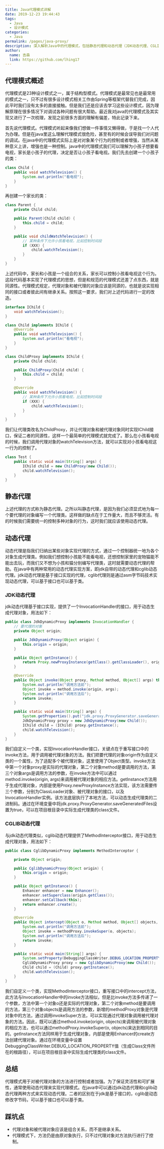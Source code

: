 ```yaml
---
title: Java代理模式详解
date: 2019-12-23 19:44:43
tags: 
  - Java
  - 设计模式
categories: 
  - Java
permalink: /pages/java-proxy/
description: 深入解析Java中的代理模式，包括静态代理和动态代理（JDK动态代理、CGLIB动态代理）的实现原理和使用方法。
author: 
  name: 吉森
  link: https://github.com/lhing17
---
```


## 代理模式概述

代理模式是23种设计模式之一，属于结构型模式。代理模式是最常见也是最常用的模式之一，只不过有很多设计模式相关工作由Spring等框架代替我们完成，因此平时我们没有太多的直接接触。但是我们还是应该去学习这些设计模式，因为理解原理在很多情况下对调试各种问题有很大帮助。最近我对java的代理模式及其实现又进行了一次梳理，发现之前很多方面的理解有偏差，特此记录下来。

<!-- more -->

首先说代理模式。代理模式听起来像我们想做一件事情又懒得做，于是找一个人代为办理。但是在java里这么理解代理模式很危险，甚至有的时候会误导我们对问题的调试。在java中的代理模式实际上是对对象某个行为的控制或者增强，当然从某种意义上讲，增强也是一种控制。java中的代理模式我们可以理解为小孩子想要看电视，家长是小孩子的代理，决定是否让小孩子看电视。我们先去创建一个小孩子的类：

```java
class Child {
    public void watchTelevision() {
        System.out.println("看电视");
    }
}
```

再创建一个家长的类：

```java
class Parent {
    private Child child;

    public Parent(Child child) {
        this.child = child;
    }

    public void childWatchTelevision() {
        // 某种条件下允许小孩看电视，比如控制时间段
        if (XXX) {
            child.watchTelevision();
        }
    }
}
```
上述代码中，家长和小孩是一个组合的关系，家长可以控制小孩看电视这个行为。这段代码基本实现了代理模式的思想，但是和规范的代理模式还差了点东西，就是同源性。代理模式规定，代理对象和被代理的对象应该是同源的，也就是说实现相同的接口或者彼此间有继承关系。按照这一要求，我们对上述代码进行一定的改造。

```java
interface IChild {
    void watchTelevision();
}

class Child implements IChild {
    @Override
    public void watchTelevision() {
        System.out.println("看电视");
    }
}

class ChildProxy implements IChild {
    private Child child;

    public ChildProxy(Child child) {
        this.child = child;
    }

    @Override
    public void watchTelevision() {
        // 某种条件下允许小孩看电视，比如控制时间段
        if (XXX) {
            child.watchTelevision();
        }
    }
}
```

我们让代理类改名为ChildProxy，并让代理对象和被代理对象同时实现IChild接口，保证二者的同源性，这样一个最简单的代理模式就完成了。那么在小孩看电视的时候，我们调用代理对象的watchTelevision方法，就可以实现对小孩看电视这一行为的控制了。

```java
class Test {
    public static void main(String[] args) {
        IChild child = new ChildProxy(new Child());
        child.watchTelevision();
    }
}
```

## 静态代理

上述代理的方式称为静态代理。之所以叫静态代理，是因为我们必须显式地为每一个要代理的对象编写一个代理类。这样做的缺点在于工作量大，而且不够灵活。有的时候我们需要统一的控制多种对象的行为，这时我们就应该使用动态代理。

## 动态代理

动态代理是指我们归纳出某些对象实现代理的方式，通过一个控制器统一地为各个对象生成代理类。例如我们想控制小孩能不能看电视，还想控制家里的宠物猫能不能出去玩，而我们又不想为小孩和猫分别编写代理类，这时就需要动态代理的帮助。在java中有两种常用的动态代理实现方案，即jdk自带的动态代理和cglib动态代理。jdk动态代理是基于接口实现的代理，cglib代理则是通过asm字节码技术实现动态代理，可以基于接口也可以基于类。

### JDK动态代理

jdk动态代理基于接口实现，提供了一个InvocationHandler的接口，用于动态生成代理对象，用法如下：

```java
public class JdkDynamicProxy implements InvocationHandler {
    // 要代理的对象
    private Object origin;

    public JdkDynamicProxy(Object origin) {
        this.origin = origin;
    }

    public Object getInstance() {
        return Proxy.newProxyInstance(getClass().getClassLoader(), origin.getClass().getInterfaces(), this);
    }

    @Override
    public Object invoke(Object proxy, Method method, Object[] args) throws Throwable {
        System.out.println("调用方法前");
        Object invoke = method.invoke(origin, args);
        System.out.println("调用方法后");
        return invoke;
    }

    public static void main(String[] args) {
        System.getProperties().put("jdk.proxy.ProxyGenerator.saveGeneratedFiles", "true");
        JdkDynamicProxy proxy = new JdkDynamicProxy(new Child());
        IChild child = (IChild) proxy.getInstance();
        child.watchTelevision();
    }
}
```

我们自定义一个类，实现InvocationHandler接口，关键点在于重写接口中的invoke方法，用于调用被代理对象的方法。我们把要代理的对象origin作为自定义类的一个属性，为了适配多个被代理对象，这里使用了Object类型。invoke方法中第一个对象proxy是实际的代理对象，第二个对象method是要调用的方法，第三个对象args是调用方法的参数，在invoke方法中可以通过method.invoke(origin, args)来调用被代理对象的相应方法。getInstance方法用于生成代理对象，内部是使用Proxy.newProxyInstance方法实现，该方法需要传三个参数，分别为ClassLoader对象、被代理对象的接口，以及InvocationHandler实例。该方法底层执行了本地方法，可以动态生成代理类的二进制码。通过在环境变量中将jdk.proxy.ProxyGenerator.saveGeneratedFiles设置为true，可以在项目根目录中实际生成代理类的class文件。

### CGLIB动态代理

与jdk动态代理类似，cglib动态代理提供了MethodInterceptor接口，用于动态生成代理对象，用法如下：

```java
public class CglibDynamicProxy implements MethodInterceptor {

    private Object origin;

    public CglibDynamicProxy(Object origin) {
        this.origin = origin;
    }

    public Object getInstance() {
        Enhancer enhancer = new Enhancer();
        enhancer.setSuperclass(origin.getClass());
        enhancer.setCallback(this);
        return enhancer.create();
    }

    @Override
    public Object intercept(Object o, Method method, Object[] objects, MethodProxy methodProxy) throws Throwable {
        System.out.println("调用方法前");
        Object invoke = methodProxy.invokeSuper(o, objects);
        System.out.println("调用方法后");
        return invoke;
    }

    public static void main(String[] args) {
        System.setProperty(DebuggingClassWriter.DEBUG_LOCATION_PROPERTY, "/home/XXX");
        CglibDynamicProxy proxy = new CglibDynamicProxy(new Child());
        Child child = (Child) proxy.getInstance();
        child.watchTelevision();
    }
}
```

我们自定义一个类，实现MethodInterceptor接口，重写接口中的intercept方法，此方法与InvocationHandler中的invoke方法相似，但是比invoke方法多传递了一个参数，方法中第一个对象o还是实际的代理对象，第二个对象method是要调用的方法，第三个对象objects是调用方法的参数，新增的methodProxy对象是代理对象中的方法，通过调用invokeSuper方法，可以实现通过代理对象调用被代理对象的方法。因此，既可以通过method.invoke(origin, objects)来调用被代理对象的相应方法，也可以通过methodProxy.invokeSuper(o, objects)来达到相同的目的。getInstance方法同样用于生成代理对象，内部是使用Enhancer的create方法创建代理对象。通过在环境变量中设置DebuggingClassWriter.DEBUG_LOCATION_PROPERTY值（生成Class文件所在的根路径），可以在项目根目录中实际生成代理类的class文件。

## 总结

代理模式用于对被代理对象的方法进行控制或者加强。为了保证灵活性和可扩展性，通常使用动态代理来实现代理模式。在java中可以通过jdk动态代理和cglib动态代理两种方式来实现动态代理。二者的区别在于jdk是基于接口的，cglib是动态修改字节码，可以基于接口也可以基于类。

## 踩坑点

- 代理对象和被代理对象应该是组合关系，而不是继承关系。
- 代理模式下，方法仍是由原对象执行，只不过代理对象对方法执行进行了控制。